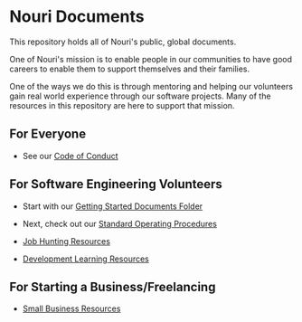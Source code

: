 # Nouri Documents

This repository holds all of Nouri's public, global documents.

One of Nouri's mission is to enable people in our communities to have good careers to enable them to support themselves and their families.

One of the ways we do this is through mentoring and helping our volunteers gain real world experience through our software projects. Many of the resources in this repository are here to support that mission.

## For Everyone

- See our [Code of Conduct](Code_of_Conduct.md)

## For Software Engineering Volunteers

- Start with our [Getting Started Documents Folder](./Getting-Started/)

- Next, check out our [Standard Operating Procedures](./SOPs/)

- [Job Hunting Resources](./Job-Hunting/)

- [Development Learning Resources](./Development/)

## For Starting a Business/Freelancing

- [Small Business Resources](./Webinars/Small%20Business%20Resources/)